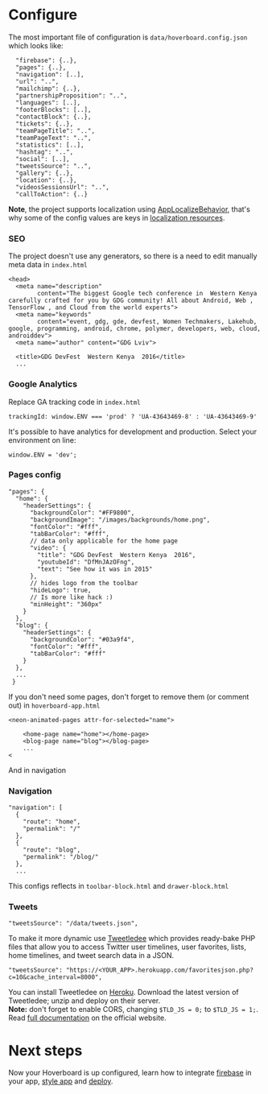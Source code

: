 # Configure

The most important file of configuration is `data/hoverboard.config.json`
which looks like:

```
  "firebase": {..},
  "pages": {..},
  "navigation": [..],
  "url": "..",
  "mailchimp": {..},
  "partnershipProposition": "..",
  "languages": [..],
  "footerBlocks": [..],
  "contactBlock": {..},
  "tickets": {..},
  "teamPageTitle": "..",
  "teamPageText": "..",
  "statistics": [..],
  "hashtag": "..",
  "social": [..],
  "tweetsSource": "..",
  "gallery": {..},
  "location": {..},
  "videosSessionsUrl": "..",
  "callToAction": {..}
```

**Note**, the project supports localization using [AppLocalizeBehavior][
AppLocalizeBehavior], that's why some of the config values are keys in
[localization resources][localization resources].

### SEO
The project doesn't use any generators, so there is a need to edit manually
meta data in `index.html`
```
<head>
  <meta name="description"
        content="The biggest Google tech conference in  Western Kenya  carefully crafted for you by GDG community! All about Android, Web , TensorFlow , and Cloud from the world experts">
  <meta name="keywords"
        content="event, gdg, gde, devfest, Women Techmakers, Lakehub, google, programming, android, chrome, polymer, developers, web, cloud, androiddev">
  <meta name="author" content="GDG Lviv">

  <title>GDG DevFest  Western Kenya  2016</title>
  ...
```

### Google Analytics
Replace GA tracking code in `index.html`
```
trackingId: window.ENV === 'prod' ? 'UA-43643469-8' : 'UA-43643469-9'
```

It's possible to have analytics for development and production. Select
your environment on line:
```
window.ENV = 'dev';
```

### Pages config

```
"pages": {
  "home": {
    "headerSettings": {
      "backgroundColor": "#FF9800",
      "backgroundImage": "/images/backgrounds/home.png",
      "fontColor": "#fff",
      "tabBarColor": "#fff",
      // data only applicable for the home page
      "video": {
        "title": "GDG DevFest  Western Kenya  2016",
        "youtubeId": "DfMnJAzOFng",
        "text": "See how it was in 2015"
      },
      // hides logo from the toolbar
      "hideLogo": true,
      // Is more like hack :)
      "minHeight": "360px"
    }
  },
  "blog": {
    "headerSettings": {
      "backgroundColor": "#03a9f4",
      "fontColor": "#fff",
      "tabBarColor": "#fff"
    }
  },
  ...
 }
```

If you don't need some pages, don't forget to remove them (or comment out)
in `hoverboard-app.html`

```
<neon-animated-pages attr-for-selected="name">

    <home-page name="home"></home-page>
    <blog-page name="blog"></blog-page>
    ...
<
```

And in navigation


### Navigation

```
"navigation": [
  {
    "route": "home",
    "permalink": "/"
  },
  {
    "route": "blog",
    "permalink": "/blog/"
  },
  ...
```

This configs reflects in `toolbar-block.html` and `drawer-block.html`

### Tweets
```
"tweetsSource": "/data/tweets.json",
```
To make it more dynamic use [Tweetledee](http://chrissimpkins.github.io/tweetledee/)
which provides ready-bake PHP files that allow you to access Twitter user 
timelines, user favorites, lists, home timelines, and tweet search data in a JSON.
```
"tweetsSource": "https://<YOUR_APP>.herokuapp.com/favoritesjson.php?c=10&cache_interval=8000",
```
You can install Tweetledee on [Heroku](https://www.heroku.com/).
Download the latest version of Tweetledee; unzip and deploy on their server.  
**Note:** don't forget to enable CORS, changing `$TLD_JS = 0;` to `$TLD_JS = 1;`.  
Read [full documentation](http://chrissimpkins.github.io/tweetledee/) on the official website.


# Next steps

Now your Hoverboard is up configured, learn how to integrate [firebase][firebase] in your app, [style app][style app] and [deploy][deploy].

[AppLocalizeBehavior]: https://elements.polymer-project.org/elements/app-localize-behavior
[localization resources]: /data/en/resources.json
[style app]: styling.md
[deploy]: deploy.md
[firebase]: firebase.md
